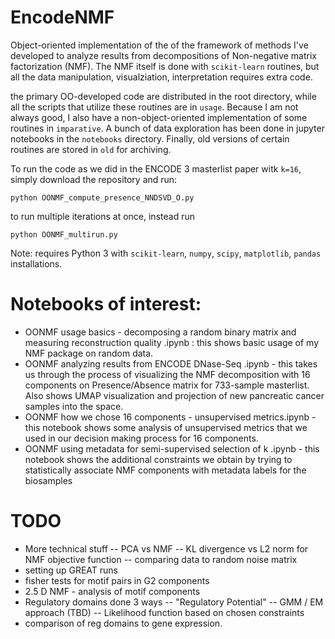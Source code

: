 # EncodeNMF

Object-oriented implementation of the of the framework of methods I've developed to analyze results from decompositions of Non-negative matrix factorization (NMF).
The NMF itself is done with `scikit-learn` routines, but all the data manipulation, visualziation, interpretation requires extra code. 

the primary OO-developed code are distributed in the root directory, while all the scripts that utilize these routines are in `usage`. 
Because I am not always good, I also have a non-object-oriented implementation of some routines in `imparative`. A bunch of data exploration has been done in jupyter notebooks in the `notebooks` directory. Finally, old versions of certain routines are stored in `old` for archiving. 

To run the code as we did in the ENCODE 3 masterlist paper witk `k=16`, simply download the repository and run:

```
python OONMF_compute_presence_NNDSVD_O.py
```

to run multiple iterations at once, instead run 

```
python OONMF_multirun.py
```

Note: requires Python 3 with `scikit-learn`, `numpy`, `scipy`, `matplotlib`, `pandas` installations.

# Notebooks of interest:
- OONMF usage basics - decomposing a random binary matrix and measuring reconstruction quality .ipynb : this shows basic usage of my NMF package on random data. 
- OONMF analyzing results from ENCODE DNase-Seq .ipynb - this takes us through the process of visualizing the NMF decomposition with 16 components on Presence/Absence matrix for 733-sample masterlist. Also shows UMAP visualization and projection of new pancreatic cancer samples into the space.
- OONMF how we chose 16 components - unsupervised metrics.ipynb - this notebook shows some analysis of unsupervised metrics that we used in our decision making process for 16 components.
- OONMF using metadata for semi-supervised selection of k .ipynb - this notebook shows the additional constraints we obtain by trying to statistically associate NMF components with metadata labels for the biosamples


# TODO 
- More technical stuff
-- PCA vs NMF
-- KL divergence vs L2 norm for NMF objective function
-- comparing data to random noise matrix
- setting up GREAT runs 
- fisher tests for motif pairs in G2 components
- 2.5 D NMF - analysis of motif components
- Regulatory domains done 3 ways
-- "Regulatory Potential"
-- GMM / EM approach (TBD) 
-- Likelihood function based on chosen constraints
- comparison of reg domains to gene expression. 

